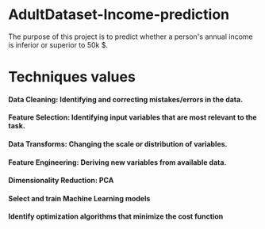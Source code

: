 # AdultDataset-Income-prediction
The purpose of this project is to predict whether a person's annual income is inferior or superior to 50k $. 

# Techniques values
#### Data Cleaning: Identifying and correcting mistakes/errors in the data.
#### Feature Selection: Identifying input variables that are most relevant to the task.
#### Data Transforms: Changing the scale or distribution of variables.
#### Feature Engineering: Deriving new variables from available data.
#### Dimensionality Reduction: PCA
#### Select and train Machine Learning models
#### Identify optimization algorithms that minimize the cost function



